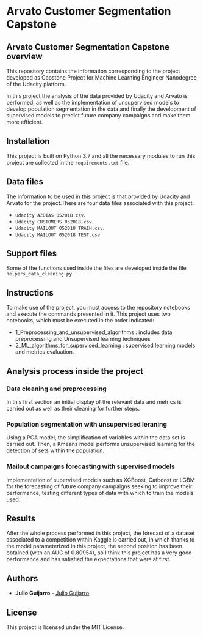 # Arvato Customer Segmentation Capstone
## Arvato Customer Segmentation Capstone overview
This repository contains the information corresponding to the project developed as Capstone Project for Machine Learning Engineer Nanodegree of the Udacity platform.

In this project the analysis of the data provided by Udacity and Arvato is performed, as well as the implementation of unsupervised models to develop population segmentation in the data and finally the development of supervised models to predict future company campaigns and make them more efficient.

## Installation

This project is built on Python 3.7 and all the necessary modules to run this project are collected in the `requirements.txt` file.

## Data files

The information to be used in this project is that provided by Udacity and Arvato for the project.There are four data files associated with this project:

- `Udacity AZDIAS 052018.csv`.
- `Udacity CUSTOMERS 052018.csv`.
- `Udacity MAILOUT 052018 TRAIN.csv`.
- `Udacity MAILOUT 052018 TEST.csv`.


## Support files
Some of the functions used inside the files are developed inside the file `helpers_data_cleaning.py`

## Instructions
To make use of the project, you must access to the repository notebooks and execute the commands presented in it. This project uses two notebooks, which must be executed in the order indicated:
- 1_Preprocessing_and_unsupervised_algorithms : includes data preprocessing and Unsupervised learning techniques
- 2_ML_algorithms_for_supervised_learning : supervised learning models and metrics evaluation.

## Analysis process inside the project
### Data cleaning and preprocessing
In this first section an initial display of the relevant data and metrics is carried out as well as their cleaning for further steps.
### Population segmentation with unsupervised leraning
Using a PCA model, the simplification of variables within the data set is carried out. Then, a Kmeans model performs unsupervised learning for the detection of sets within the population.
### Mailout campaigns forecasting with supervised models
Implementation of supervised models such as XGBoost, Catboost or LGBM for the forecasting of future company campaigns seeking to improve their performance, testing different types of data with which to train the models used.

## Results
After the whole process performed in this project, the forecast of a dataset associated to a competition within Kaggle is carried out, in which thanks to the model parameterized in this project, the second position has been obtained (with an AUC of 0.80954), so I think this project has a very good performance and has satisfied the expectations that were at first.


## Authors

* **Julio Guijarro**  - [Julio Guijarro](https://github.com/jguijarh)

## License

This project is licensed under the MIT License.
